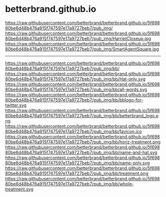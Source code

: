 # betterbrand.github.io


https://raw.githubusercontent.com/betterbrand/betterbrand.github.io/5f69880be6d48b476a915f747597e17a9727beb7/pub_img/
https://raw.githubusercontent.com/betterbrand/betterbrand.github.io/5f69880be6d48b476a915f747597e17a9727beb7/pub_img/HarrietCloseup.jpg
https://raw.githubusercontent.com/betterbrand/betterbrand.github.io/5f69880be6d48b476a915f747597e17a9727beb7/pub_img/SmartAgentSquare.jpg

---

https://raw.githubusercontent.com/betterbrand/betterbrand.github.io/5f69880be6d48b476a915f747597e17a9727beb7/pub_img/bb/
https://raw.githubusercontent.com/betterbrand/betterbrand.github.io/5f69880be6d48b476a915f747597e17a9727beb7/pub_img/bb/Hat-only.svg <br>
https://raw.githubusercontent.com/betterbrand/betterbrand.github.io/5f69880be6d48b476a915f747597e17a9727beb7/pub_img/bb/all-words.svg <br>
https://raw.githubusercontent.com/betterbrand/betterbrand.github.io/5f69880be6d48b476a915f747597e17a9727beb7/pub_img/bb/bblogo-for-twitter.svg <br>
https://raw.githubusercontent.com/betterbrand/betterbrand.github.io/5f69880be6d48b476a915f747597e17a9727beb7/pub_img/bb/betterbrand_logo.png <br>
https://raw.githubusercontent.com/betterbrand/betterbrand.github.io/5f69880be6d48b476a915f747597e17a9727beb7/pub_img/bb/favicon.ico <br>
https://raw.githubusercontent.com/betterbrand/betterbrand.github.io/5f69880be6d48b476a915f747597e17a9727beb7/pub_img/bb/horiz-treatment.png <br>
https://raw.githubusercontent.com/betterbrand/betterbrand.github.io/5f69880be6d48b476a915f747597e17a9727beb7/pub_img/bb/name-and-hat.svg <br>
https://raw.githubusercontent.com/betterbrand/betterbrand.github.io/5f69880be6d48b476a915f747597e17a9727beb7/pub_img/bb/name-only.svg <br>
https://raw.githubusercontent.com/betterbrand/betterbrand.github.io/5f69880be6d48b476a915f747597e17a9727beb7/pub_img/bb/treatment.png <br>
https://raw.githubusercontent.com/betterbrand/betterbrand.github.io/5f69880be6d48b476a915f747597e17a9727beb7/pub_img/bb/whole-treatment.svg <br>


